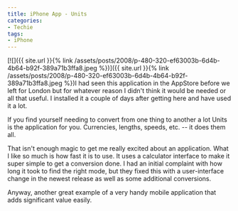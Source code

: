 ```yaml
---
title: iPhone App - Units
categories:
- Techie
tags:
- iPhone
---
```


[![]({{ site.url }}{% link /assets/posts/2008/p-480-320-ef63003b-6d4b-4b64-b92f-389a71b3ffa8.jpeg %})]({{ site.url }}{% link /assets/posts/2008/p-480-320-ef63003b-6d4b-4b64-b92f-389a71b3ffa8.jpeg %})I had seen this application in the AppStore before we left for London but for whatever reason I didn't think it would be needed or all that useful. I installed it a couple of days after getting here and have used it a lot.

If you find yourself needing to convert from one thing to another a lot Units is the application for you. Currencies, lengths, speeds, etc. -- it does them all.

That isn't enough magic to get me really excited about an application. What I like so much is how fast it is to use. It uses a calculator interface to make it super simple to get a conversion done. I had an initial complaint with how long it took to find the right mode, but they fixed this with a user-interface change in the newest release as well as some additional conversions.

Anyway, another great example of a very handy mobile application that adds significant value easily.
